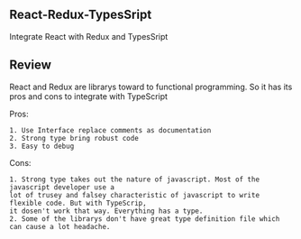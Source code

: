 ## React-Redux-TypesSript
  Integrate React with Redux and TypesSript
  
## Review
  React and Redux are librarys toward to functional programming. So it has its pros and cons to integrate with TypeScript
  
  Pros:
  
    1. Use Interface replace comments as documentation
    2. Strong type bring robust code
    3. Easy to debug
  
  Cons: 
 
    1. Strong type takes out the nature of javascript. Most of the javascript developer use a 
    lot of trusey and falsey characteristic of javascript to write flexible code. But with TypeScrip, 
    it dosen't work that way. Everything has a type.
    2. Some of the librarys don't have great type definition file which can cause a lot headache.
